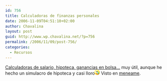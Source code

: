 ```yaml
---
id: 756
title: Calculadoras de finanzas personales
date: 2006-11-09T04:51:10+02:00
author: Chavalina
layout: post
guid: http://www.wp.chavalina.net/?p=756
permalink: /2006/11/09/post-756/
categories:
  - Recursos
---
```

<a href="http://www.bolsacinco.com/calculadoras/" target="_blank">Calculadoras de salario, hipoteca, ganancias en bolsa&#8230;</a> muy &uacute;til, aunque he hecho un simulacro de hipoteca y casi lloro![llorar](/imagenes/emoticonos/llorar.gif) Visto en <a href="http://meneame.net/story/calculadoras-para-tus-finanzas-personales" target="_blank">meneame</a>.